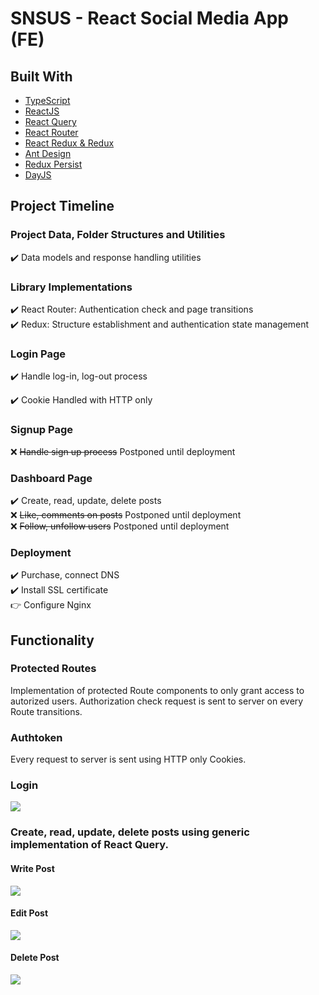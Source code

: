 # SNSUS - React Social Media App (FE)

## Built With

- [TypeScript](https://www.typescriptlang.org/)
- [ReactJS](https://reactjs.org/)
- [React Query](https://react-query-v3.tanstack.com/)
- [React Router](https://reactrouter.com/en/main)
- [React Redux & Redux](https://react-redux.js.org/)
- [Ant Design](https://ant.design/)
- [Redux Persist](https://www.npmjs.com/package/redux-persist)
- [DayJS](https://day.js.org/)

## Project Timeline

### Project Data, Folder Structures and Utilities

✔️ Data models and response handling utilities

### Library Implementations

✔️ React Router: Authentication check and page transitions  
✔️ Redux: Structure establishment and authentication state management

### Login Page

✔️ Handle log-in, log-out process

✔️ Cookie Handled with HTTP only

### Signup Page

❌ ~~Handle sign up process~~ Postponed until deployment

### Dashboard Page

✔️ Create, read, update, delete posts  
❌ ~~Like, comments on posts~~ Postponed until deployment  
❌ ~~Follow, unfollow users~~ Postponed until deployment

### Deployment

✔️ Purchase, connect DNS  
✔️ Install SSL certificate  
👉 Configure Nginx  

## Functionality

### Protected Routes

Implementation of protected Route components to only grant access to autorized users. Authorization check request is sent to server on every Route transitions.

### Authtoken

Every request to server is sent using HTTP only Cookies.

### Login

![](https://github.com/react-social-app/src/assets/prev_login.gif)

### Create, read, update, delete posts using generic implementation of React Query.

#### Write Post

![](https://github.com/react-social-app/src/assets/prev_write.gif)

#### Edit Post

![](https://github.com/react-social-app/src/assets/prev_edit.gif)

#### Delete Post

![](https://github.com/react-social-app/src/assets/prev_delete.gif)
